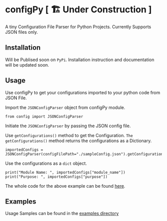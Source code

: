 # configPy [ 🏗 Under Construction ]

A tiny Configuration File Parser for Python Projects. Currently Supports JSON files only. 

## Installation

Will be Publised soon on `PyPi`. Installation instruction and documentation will be updated soon.

## Usage 

Use configPy to get your configurations imported to your python code from JSON File.

Import the `JSONConfigParser` object from configPy module.
```
from config import JSONConfigParser
```

Initiate the `JSONConfigParser` by passing the JSON config file.

Use `getConfigurations()` method to get the Configuration. `The getConfigurations()` method returns the configurations as a Dictionary.
```
importedConfigs = JSONConfigParser(configFilePath="./sampleConfig.json").getConfigurations()
```

Use the configurations as a `dict` object.
```
print("Module Name: ", importedConfigs["module_name"])
print("Purpose: ", importedConfigs["purpose"])
```

The whole code for the above example can be found [here](./examples/sample_jsonConfig.py).

## Examples

Usage Samples can be found in the [examples directory](./examples)
